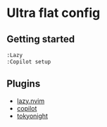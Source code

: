 # Ultra flat config

## Getting started

```bash
:Lazy
:Copilot setup
```

## Plugins

- [lazy.nvim](https://github.com/folke/lazy.nvim)
- [copilot](https://github.com/github/copilot.vim)
- [tokyonight](https://github.com/folke/tokyonight.nvim)
